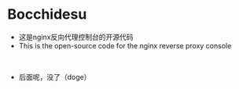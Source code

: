 # Bocchidesu
<ul>
 	<li>这是nginx反向代理控制台的开源代码</li>
 	<li>This is the open-source code for the nginx reverse proxy console</li>
</ul>
&nbsp;
<ul>
 	<li>后面呢，没了（doge）</li>
</ul>

